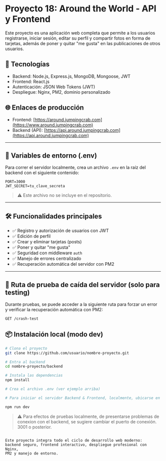 # Proyecto 18: Around the World - API y Frontend

Este proyecto es una aplicación web completa que permite a los usuarios registrarse, iniciar sesión, editar su perfil y compartir fotos en forma de tarjetas, además de poner y quitar "me gusta" en las publicaciones de otros usuarios.

## 🚀 Tecnologías

- Backend: Node.js, Express.js, MongoDB, Mongoose, JWT
- Frontend: React.js
- Autenticación: JSON Web Tokens (JWT)
- Despliegue: Nginx, PM2, dominio personalizado

## 🌐 Enlaces de producción

- Frontend: [https://around.jumpingcrab.com](https://www.around.jumpingcrab.com)
- Backend (API): [https://api.around.jumpingcrab.com](https://api.around.jumpingcrab.com)

---

## 🔐 Variables de entorno (.env)

Para correr el servidor localmente, crea un archivo `.env` en la raíz del backend con el siguiente contenido:

```env
PORT=3000
JWT_SECRET=tu_clave_secreta
```

> ⚠️ Este archivo no se incluye en el repositorio.

---

## 🛠️ Funcionalidades principales

- ✅ Registro y autorización de usuarios con JWT
- ✅ Edición de perfil
- ✅ Crear y eliminar tarjetas (posts)
- ✅ Poner y quitar "me gusta"
- ✅ Seguridad con middleware `auth`
- ✅ Manejo de errores centralizado
- ✅ Recuperación automática del servidor con PM2

---

## 🧪 Ruta de prueba de caída del servidor (solo para testing)

Durante pruebas, se puede acceder a la siguiente ruta para forzar un error y verificar la recuperación automática con PM2:

```
GET /crash-test
```

## 📦 Instalación local (modo dev)

```bash
# Clona el proyecto
git clone https://github.com/usuario/nombre-proyecto.git

# Entra al backend
cd nombre-proyecto/backend

# Instala las dependencias
npm install

# Crea el archivo .env (ver ejemplo arriba)

# Para iniciar el servidor Backend & Frontend, localmente, ubicarse en las carpetas del proyecto y ejecutar el siguiente comando:

npm run dev

```

> ⚠️ Para efectos de pruebas localmente, de presentarse problemas de conexion con el backend, se sugiere cambiar el puerto de conexión. 3001 o posterior.

```

Este proyecto integra todo el ciclo de desarrollo web moderno:
backend seguro, frontend interactivo, despliegue profesional con Nginx,
PM2 y manejo de entorno.


```
